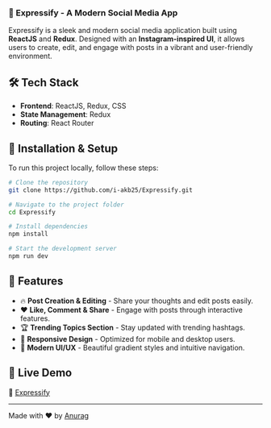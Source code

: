 
### 📸 Expressify - A Modern Social Media App

Expressify is a sleek and modern social media application built using **ReactJS** and **Redux**. Designed with an **Instagram-inspired UI**, it allows users to create, edit, and engage with posts in a vibrant and user-friendly environment.

## 🛠️ Tech Stack
- **Frontend**: ReactJS, Redux, CSS
- **State Management**: Redux
- **Routing**: React Router

## 🎯 Installation & Setup
To run this project locally, follow these steps:

```bash
# Clone the repository
git clone https://github.com/i-akb25/Expressify.git

# Navigate to the project folder
cd Expressify

# Install dependencies
npm install

# Start the development server
npm run dev
```


## 🚀 Features
- 🔥 **Post Creation & Editing** - Share your thoughts and edit posts easily.
- ❤️ **Like, Comment & Share** - Engage with posts through interactive features.
- 🏆 **Trending Topics Section** - Stay updated with trending hashtags.
- 📱 **Responsive Design** - Optimized for mobile and desktop users.
- 🎨 **Modern UI/UX** - Beautiful gradient styles and intuitive navigation.


## 🌟 Live Demo
🔗 [Expressify](https://expressify-eight.vercel.app/)

---

Made with ❤️ by [Anurag](https://github.com/i-akb25)

